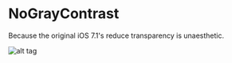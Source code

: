 NoGrayContrast
===========

Because the original iOS 7.1's reduce transparency is unaesthetic.

![alt tag](https://raw.github.com/PoomSmart/NoGrayContrast/master/SS.jpg)